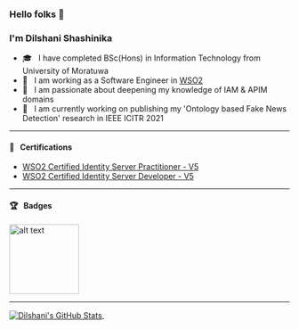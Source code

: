 ### Hello folks 👋
### I'm Dilshani Shashinika
- :mortar_board:  &nbsp; I have completed BSc(Hons) in Information Technology from University of Moratuwa
- :office:  &nbsp; I am working as a Software Engineer in [WSO2](https://wso2.com/)
- :seedling: &nbsp; I am passionate about deepening my knowledge of IAM & APIM domains
- :sunflower: &nbsp; I am currently working on publishing my 'Ontology based Fake News Detection' research in IEEE ICITR 2021 

<hr>

#### 🏅 &nbsp;  Certifications 
- [WSO2 Certified Identity Server Practitioner - V5](https://certification.wso2.com/web/certificate/AYAALQ)
- [WSO2 Certified Identity Server Developer - V5](https://certification.wso2.com/web/certificate/AYAALQ)

<hr>

#### :trophy: &nbsp; Badges 
<img src="https://user-images.githubusercontent.com/43839993/142715022-7b00d7bb-1ea9-447d-87e6-50869087bae5.png" alt="alt text" width="125" height="125">

<hr>

<a href="https://github.com/DilshaniSH/DilshaniSH">
  <img align="center" src="https://github-readme-stats.vercel.app/api?username=DilshaniSH&show_icons=true&theme=tokyonight" alt="Dilshani's GitHub Stats" />
</a>
&nbsp

<!--
**DilshaniSH/DilshaniSH** is a ✨ _special_ ✨ repository because its `README.md` (this file) appears on your GitHub profile.

Here are some ideas to get you started:

- 🔭 I’m currently working on ...
- 🌱 I’m currently learning ...
- 👯 I’m looking to collaborate on ...
- 🤔 I’m looking for help with ...
- 💬 Ask me about ...
- 📫 How to reach me: ...
- 😄 Pronouns: ...
- ⚡ Fun fact: ...
-->
